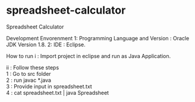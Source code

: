 # spreadsheet-calculator
Spreadsheet Calculator 

Development Envorenment
1: Programming Language and Version : Oracle JDK Version 1.8.
2: IDE : Eclipse.

How to run
i :  Import project in eclipse and run as Java Application.

ii : Follow these steps<br>
    1 : Go to src folder <br>
    2 : run javac *.java <br>
    3 : Provide input in spreadsheet.txt <br>
    4 : cat spreadsheet.txt | java Spreadsheet  <br>
